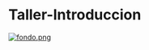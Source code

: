 # Taller-Introduccion


[![fondo.png](https://i.postimg.cc/vmMNG7t0/fondo.png)](https://postimg.cc/4YL559Mc)
